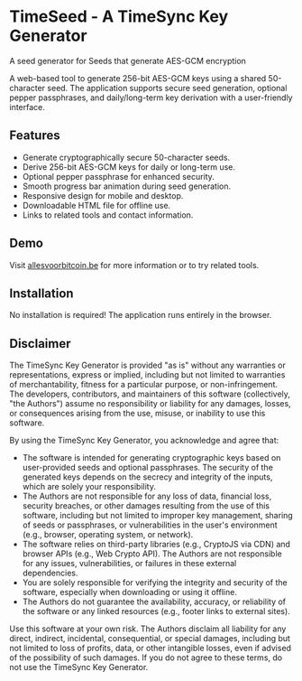 # TimeSeed  - A TimeSync Key Generator
A seed generator for Seeds that generate AES-GCM encryption 

A web-based tool to generate 256-bit AES-GCM keys using a shared 50-character seed. The application supports secure seed generation, optional pepper passphrases, and daily/long-term key derivation with a user-friendly interface.

## Features
- Generate cryptographically secure 50-character seeds.
- Derive 256-bit AES-GCM keys for daily or long-term use.
- Optional pepper passphrase for enhanced security.
- Smooth progress bar animation during seed generation.
- Responsive design for mobile and desktop.
- Downloadable HTML file for offline use.
- Links to related tools and contact information.

## Demo
Visit [allesvoorbitcoin.be](https://allesvoorbitcoin.be/) for more information or to try related tools.

## Installation
No installation is required! The application runs entirely in the browser.

## Disclaimer

The TimeSync Key Generator is provided "as is" without any warranties or representations, express or implied, including but not limited to warranties of merchantability, fitness for a particular purpose, or non-infringement. The developers, contributors, and maintainers of this software (collectively, "the Authors") assume no responsibility or liability for any damages, losses, or consequences arising from the use, misuse, or inability to use this software.

By using the TimeSync Key Generator, you acknowledge and agree that:

- The software is intended for generating cryptographic keys based on user-provided seeds and optional passphrases. The security of the generated keys depends on the secrecy and integrity of the inputs, which are solely your responsibility.
- The Authors are not responsible for any loss of data, financial loss, security breaches, or other damages resulting from the use of this software, including but not limited to improper key management, sharing of seeds or passphrases, or vulnerabilities in the user's environment (e.g., browser, operating system, or network).
- The software relies on third-party libraries (e.g., CryptoJS via CDN) and browser APIs (e.g., Web Crypto API). The Authors are not responsible for any issues, vulnerabilities, or failures in these external dependencies.
- You are solely responsible for verifying the integrity and security of the software, especially when downloading or using it offline.
- The Authors do not guarantee the availability, accuracy, or reliability of the software or any linked resources (e.g., footer links to external sites).

Use this software at your own risk. The Authors disclaim all liability for any direct, indirect, incidental, consequential, or special damages, including but not limited to loss of profits, data, or other intangible losses, even if advised of the possibility of such damages. If you do not agree to these terms, do not use the TimeSync Key Generator.
